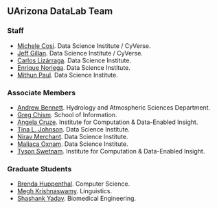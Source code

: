 ## UArizona DataLab Team

### Staff


* [Michele Cosi](https://www.datascience.arizona.edu/person/michele-cosi). Data Science Institute / CyVerse.
* [Jeff Gillan](https://www.datascience.arizona.edu/person/jeffrey-gillan). Data Science Institute /  CyVerse.
* [Carlos Lizárraga](https://www.datascience.arizona.edu/person/carlos-lizarraga). Data Science Institute.
* [Enrique Noriega](https://www.cs.arizona.edu/person/enrique-noriega-atala). Data Science Institute.
* [Mithun Paul](https://www.datascience.arizona.edu/person/mithun-paul). Data Science Institute.


### Associate Members

* [Andrew Bennett](https://has.arizona.edu/person/andrew-bennett). Hydrology and Atmospheric Sciences Department.
* [Greg Chism](https://ischool.arizona.edu/person/greg-chism). School of Information.
* [Angela Cruze](https://datainsight.arizona.edu/person/angela-cruze). Institute for Computation & Data-Enabled Insight. 
* [Tina L. Johnson](https://www.datascience.arizona.edu/person/tina-l-johnson). Data Science Institute.
* [Nirav Merchant](https://www.datascience.arizona.edu/person/nirav-merchant). Data Science Institute.
* [Maliaca Oxnam](https://www.datascience.arizona.edu/person/maliaca-oxnam). Data Science Institute.
* [Tyson Swetnam](https://datainsight.arizona.edu/person/tyson-swetnam). Institute for Computation & Data-Enabled Insight. 

### Graduate Students

* [Brenda Huppenthal](https://www.linkedin.com/in/brenda-huppenthal/). Computer Science.
* [Megh Krishnaswamy](https://iranian-languages.arizona.edu/node/72). Linguistics.
* [Shashank Yadav](https://xinformatics.github.io/). Biomedical Engineering. 




